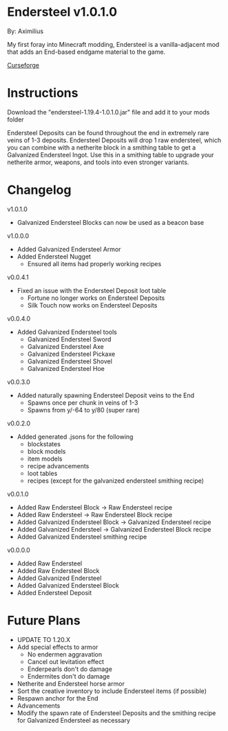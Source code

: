 # Endersteel v1.0.1.0
By: Aximilius

My first foray into Minecraft modding, Endersteel is a vanilla-adjacent mod that adds an End-based endgame material to the game.

[Curseforge](https://www.curseforge.com/minecraft/mc-mods/endersteel)

# Instructions
Download the "endersteel-1.19.4-1.0.1.0.jar" file and add it to your mods folder

Endersteel Deposits can be found throughout the end in extremely rare veins of 1-3 deposits. Endersteel Deposits will drop 1 raw endersteel, which you can combine with a netherite block in a smithing table to get a Galvanized Endersteel Ingot. Use this in a smithing table to upgrade your netherite armor, weapons, and tools into even stronger variants.

# Changelog
v1.0.1.0
- Galvanized Endersteel Blocks can now be used as a beacon base

v1.0.0.0
- Added Galvanized Endersteel Armor
- Added Endersteel Nugget
  - Ensured all items had properly working recipes

v0.0.4.1
- Fixed an issue with the Endersteel Deposit loot table
  - Fortune no longer works on Endersteel Deposits
  - Silk Touch now works on Endersteel Deposits

v0.0.4.0
- Added Galvanized Endersteel tools
  - Galvanized Endersteel Sword
  - Galvanized Endersteel Axe
  - Galvanized Endersteel Pickaxe
  - Galvanized Endersteel Shovel
  - Galvanized Endersteel Hoe

v0.0.3.0
- Added naturally spawning Endersteel Deposit veins to the End
  - Spawns once per chunk in veins of 1-3
  - Spawns from y/-64 to y/80 (super rare)

v0.0.2.0
- Added generated .jsons for the following
  - blockstates
  - block models
  - item models
  - recipe advancements
  - loot tables
  - recipes (except for the galvanized endersteel smithing recipe)

v0.0.1.0
- Added Raw Endersteel Block -> Raw Endersteel recipe
- Added Raw Endersteel -> Raw Endersteel Block recipe
- Added Galvanized Endersteel Block -> Galvanized Endersteel recipe
- Added Galvanized Endersteel -> Galvanized Endersteel Block recipe
- Added Galvanized Endersteel smithing recipe

v0.0.0.0
- Added Raw Endersteel
- Added Raw Endersteel Block
- Added Galvanized Endersteel
- Added Galvanized Endersteel Block
- Added Endersteel Deposit

# Future Plans
- UPDATE TO 1.20.X
- Add special effects to armor
  - No endermen aggravation
  - Cancel out levitation effect
  - Enderpearls don't do damage
  - Endermites don't do damage
- Netherite and Endersteel horse armor
- Sort the creative inventory to include Endersteel items (if possible)
- Respawn anchor for the End
- Advancements
- Modify the spawn rate of Endersteel Deposits and the smithing recipe for Galvanized Endersteel as necessary
